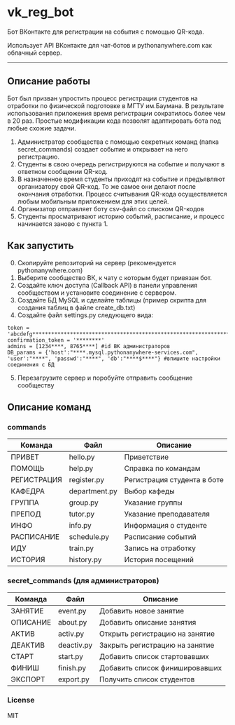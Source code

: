 # vk_reg_bot
Бот ВКонтакте для регистрации на события с помощью QR-кода.

Использует API ВКонтакте для чат-ботов и pythonanywhere.com как облачный сервер.

---

## Описание работы
Бот был призван упростить процесс регистрации студентов на отработки по физической подготовке в МГТУ им.Баумана. В результате использования приложения время регистрации сократилось более чем в 20 раз.
Простые модификации кода позволят адаптировать бота под любые схожие задачи.

1. Администратор сообщества с помощью секретных команд (папка secret_commands) создает событие и открывает на него регистрацию.
2. Студенты в свою очередь регистрируются на событие и получают в ответном сообщении QR-код.
3. В назначенное время студенты приходят на событие и предъявляют организатору свой QR-код. То же самое они делают после окончания отработки. Процесс считывания QR-кода осуществляется любым мобильным приложением для этих целей.
4. Организатор отправляет боту csv-файл со списком QR-кодов
5. Студенты просматривают историю событий, расписание, и процесс начинается заново с пункта 1.

## Как запустить

0. Скопируйте репозиторий на сервер (рекомендуется pythonanywhere.com)
1. Выберите сообщество ВК, к чату с которым будет привязан бот.
2. Создайте ключ доступа (Callback API) в панели управления сообществом и установите соединение с сервером.
3. Создайте БД MySQL и сделайте таблицы (пример скрипта для создания таблиц в файле create_db.txt)
4. Создайте файл settings.py следующего вида: 
```
token = 'abcdefg****************************************************************************'
confirmation_token = '********'
admins = [1234****, 8765****] #id ВК администраторов
DB_params = {'host':"****.mysql.pythonanywhere-services.com", 'user':"****", 'passwd':"****", 'db':"****$****"} #впишите настройки соединения с БД
```
5. Перезагрузите сервер и поробуйте отправить сообщение сообществу

## Описание команд
### commands
| Команда | Файл | Описание |
| ------ | ------ | ------ |
| ПРИВЕТ | hello.py | Приветствие |
| ПОМОЩЬ | help.py | Справка по командам |
| РЕГИСТРАЦИЯ | register.py | Регистрация студента в боте |
| КАФЕДРА | department.py | Выбор кафеды |
| ГРУППА | group.py | Указание группы |
| ПРЕПОД | tutor.py | Указание преподавателя |
| ИНФО | info.py | Информация о студенте |
| РАСПИСАНИЕ | schedule.py | Расписание событий |
| ИДУ | train.py | Запись на отработку |
| ИСТОРИЯ | history.py | История посещений |

### secret_commands (для администраторов)
| Команда | Файл | Описание |
| ------ | ------ | ------ |
| ЗАНЯТИЕ | event.py | Добавить новое занятие |
| ОПИСАНИЕ | about.py | Добавить описание занятия |
| АКТИВ | activ.py | Открыть регистрацию на занятие |
| ДЕАКТИВ | deactiv.py | Закрыть регистрацию на занятие |
| СТАРТ | start.py | Добавить список стартовавших |
| ФИНИШ | finish.py | Добавить список финишировавших |
| ЭКСПОРТ | export.py | Получить список студентов |

### License
MIT

[//]: # (These are reference links used in the body of this note and get stripped out when the markdown processor does its job. There is no need to format nicely because it shouldn't be seen. Thanks SO - http://stackoverflow.com/questions/4823468/store-comments-in-markdown-syntax)
   [L4F]: <https://github.com/sankovalev/vk_reg_bot>
